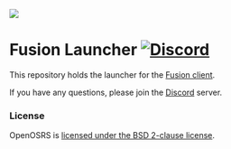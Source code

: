 ![](https://i.imgur.com/I8zY16W.png)
# Fusion Launcher [![Discord](https://img.shields.io/discord/903909598317121557.svg)](https://discord.gg/UBMDQ6WjYq)

This repository holds the launcher for the [Fusion client](https://github.com/Casesos/runelite).

If you have any questions, please join the [Discord](https://discord.gg/UBMDQ6WjYq) server.

### License

OpenOSRS is [licensed under the BSD 2-clause license](https://github.com/open-osrs/launcher/blob/master/LICENSE).
